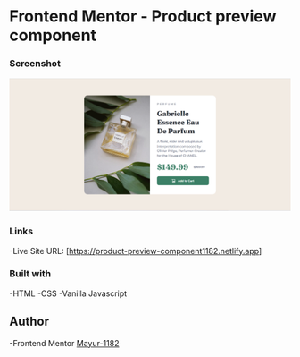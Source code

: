 # Frontend Mentor - Product preview component

### Screenshot

![](screenshot/screenshot.png)

### Links
-Live Site URL:
[https://product-preview-component1182.netlify.app]

### Built with
-HTML
-CSS
-Vanilla Javascript

## Author
-Frontend Mentor
[Mayur-1182](https://www.frontendmentor.io/profile/Mayur-1182)

